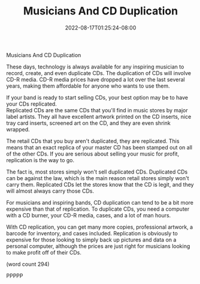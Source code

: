 ﻿---
title: "Musicians And CD Duplication"
date: 2022-08-17T01:25:24-08:00
description: "CD duplication Tips for Web Success"
featured_image: "/images/CD duplication.jpg"
tags: ["CD duplication"]
---

Musicians And CD Duplication

These days, technology is always available for any
inspiring musician to record, create, and even
duplicate CDs.  The duplication of CDs will involve
CD-R media.  CD-R media prices have dropped a lot
over the last several years, making them affordable
for anyone who wants to use them.

If your band is ready to start selling CDs, your 
best option may be to have your CDs replicated.  
Replicated CDs are the same CDs that you'll find
in music stores by major label artists.  They all
have excellent artwork printed on the CD inserts,
nice tray card inserts, screened art on the CD, 
and they are even shrink wrapped.

The retail CDs that you buy aren't duplicated, they
are replicated.  This means that an exact replica
of your master CD has been stamped out on all of
the other CDs.  If you are serious about selling
your music for profit, replication is the way to
go.

The fact is, most stores simply won't sell duplicated
CDs.  Duplicated CDs can be against the law, 
which is the main reason retail stores simply 
won't carry them.  Replicated CDs let the stores
know that the CD is legit, and they will almost
always carry those CDs.

For musicians and inspiring bands, CD duplication
can tend to be a bit more expensive than that
of replication.  To duplicate CDs, you need a 
computer with a CD burner, your CD-R media, cases,
and a lot of man hours.

With CD replication, you can get many more copies,
professional artwork, a barcode for inventory, and
cases included.  Replication is obviously to 
expensive for those looking to simply back up 
pictures and data on a personal computer, although
the prices are just right for musicians looking
to make profit off of their CDs.

(word count 294)

PPPPP
